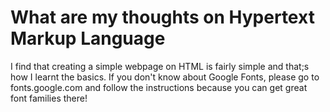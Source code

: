 # What are my thoughts on Hypertext Markup Language

I find that creating a simple webpage on HTML is fairly simple and that;s how I learnt the basics. If you don't know about Google Fonts, please go to fonts.google.com and follow the instructions because you can get great font families there!

